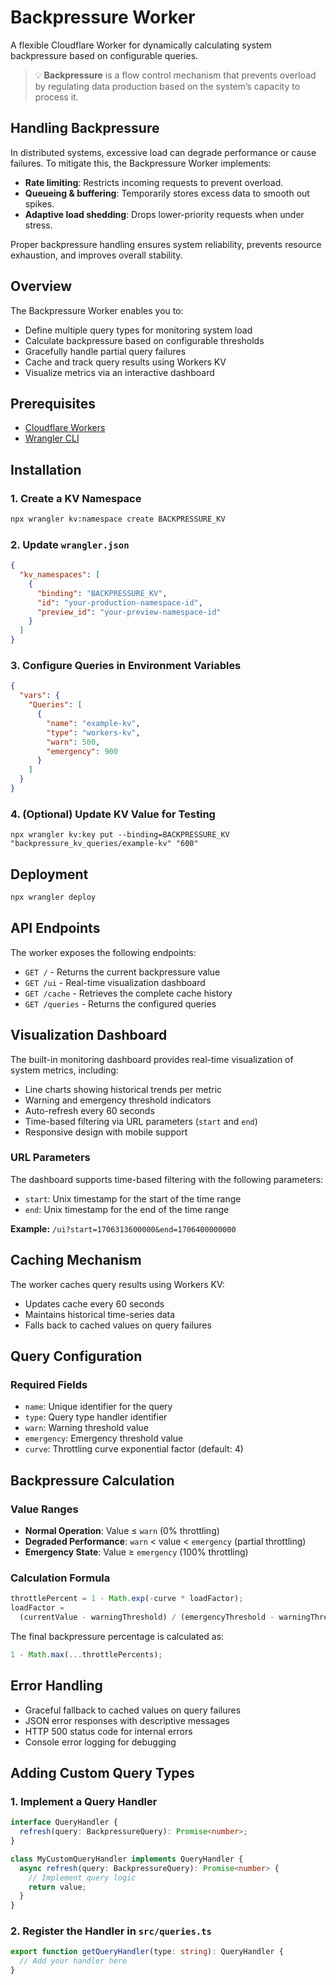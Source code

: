 # Backpressure Worker

A flexible Cloudflare Worker for dynamically calculating system backpressure based on configurable queries.

> 💡 **Backpressure** is a flow control mechanism that prevents overload by regulating data production based on the system’s capacity to process it.

## Handling Backpressure

In distributed systems, excessive load can degrade performance or cause failures. To mitigate this, the Backpressure Worker implements:

- **Rate limiting**: Restricts incoming requests to prevent overload.
- **Queueing & buffering**: Temporarily stores excess data to smooth out spikes.
- **Adaptive load shedding**: Drops lower-priority requests when under stress.

Proper backpressure handling ensures system reliability, prevents resource exhaustion, and improves overall stability.

## Overview

The Backpressure Worker enables you to:

- Define multiple query types for monitoring system load
- Calculate backpressure based on configurable thresholds
- Gracefully handle partial query failures
- Cache and track query results using Workers KV
- Visualize metrics via an interactive dashboard

## Prerequisites

- [Cloudflare Workers](https://workers.cloudflare.com/)
- [Wrangler CLI](https://developers.cloudflare.com/workers/wrangler/)

## Installation

### 1. Create a KV Namespace

```bash
npx wrangler kv:namespace create BACKPRESSURE_KV
```

### 2. Update `wrangler.json`

```json
{
  "kv_namespaces": [
    {
      "binding": "BACKPRESSURE_KV",
      "id": "your-production-namespace-id",
      "preview_id": "your-preview-namespace-id"
    }
  ]
}
```

### 3. Configure Queries in Environment Variables

```json
{
  "vars": {
    "Queries": [
      {
        "name": "example-kv",
        "type": "workers-kv",
        "warn": 500,
        "emergency": 900
      }
    ]
  }
}
```

### 4. (Optional) Update KV Value for Testing

```
npx wrangler kv:key put --binding=BACKPRESSURE_KV "backpressure_kv_queries/example-kv" "600"
```

## Deployment

```bash
npx wrangler deploy
```

## API Endpoints

The worker exposes the following endpoints:

- `GET /` - Returns the current backpressure value
- `GET /ui` - Real-time visualization dashboard
- `GET /cache` - Retrieves the complete cache history
- `GET /queries` - Returns the configured queries

## Visualization Dashboard

The built-in monitoring dashboard provides real-time visualization of system metrics, including:

- Line charts showing historical trends per metric
- Warning and emergency threshold indicators
- Auto-refresh every 60 seconds
- Time-based filtering via URL parameters (`start` and `end`)
- Responsive design with mobile support

### URL Parameters

The dashboard supports time-based filtering with the following parameters:

- `start`: Unix timestamp for the start of the time range
- `end`: Unix timestamp for the end of the time range

**Example:** `/ui?start=1706313600000&end=1706400000000`

## Caching Mechanism

The worker caches query results using Workers KV:

- Updates cache every 60 seconds
- Maintains historical time-series data
- Falls back to cached values on query failures

## Query Configuration

### Required Fields

- `name`: Unique identifier for the query
- `type`: Query type handler identifier
- `warn`: Warning threshold value
- `emergency`: Emergency threshold value
- `curve`: Throttling curve exponential factor (default: 4)

## Backpressure Calculation

### Value Ranges

- **Normal Operation**: Value ≤ `warn` (0% throttling)
- **Degraded Performance**: `warn` < value < `emergency` (partial throttling)
- **Emergency State**: Value ≥ `emergency` (100% throttling)

### Calculation Formula

```typescript
throttlePercent = 1 - Math.exp(-curve * loadFactor);
loadFactor =
  (currentValue - warningThreshold) / (emergencyThreshold - warningThreshold);
```

The final backpressure percentage is calculated as:

```typescript
1 - Math.max(...throttlePercents);
```

## Error Handling

- Graceful fallback to cached values on query failures
- JSON error responses with descriptive messages
- HTTP 500 status code for internal errors
- Console error logging for debugging

## Adding Custom Query Types

### 1. Implement a Query Handler

```typescript
interface QueryHandler {
  refresh(query: BackpressureQuery): Promise<number>;
}

class MyCustomQueryHandler implements QueryHandler {
  async refresh(query: BackpressureQuery): Promise<number> {
    // Implement query logic
    return value;
  }
}
```

### 2. Register the Handler in `src/queries.ts`

```typescript
export function getQueryHandler(type: string): QueryHandler {
  // Add your handler here
}
```
